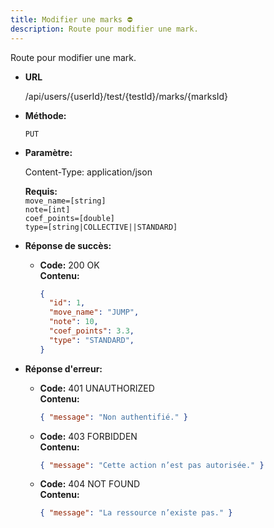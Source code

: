 ```yaml
---
title: Modifier une marks ⛔
description: Route pour modifier une mark.
---
```


Route pour modifier une mark.

- **URL**

    /api/users/{userId}/test/{testId}/marks/{marksId}

- **Méthode:**

    `PUT`

- **Paramètre:**

    Content-Type: application/json

    **Requis:**<br>
    `move_name=[string]`<br>
    `note=[int]`<br>
    `coef_points=[double]`<br>
    `type=[string|COLLECTIVE||STANDARD]`<br>

- **Réponse de succès:**

    - **Code:** 200 OK <br>
      **Contenu:** <br>
      ```json
      {
        "id": 1,
        "move_name": "JUMP",
        "note": 10,
        "coef_points": 3.3,
        "type": "STANDARD",
      }
      ```

- **Réponse d'erreur:**

  - **Code:** 401 UNAUTHORIZED <br />
    **Contenu:** 
    ```json
    { "message": "Non authentifié." }
    ```

  - **Code:** 403 FORBIDDEN <br />
    **Contenu:** 
    ```json
    { "message": "Cette action n’est pas autorisée." }
    ```

  - **Code:** 404 NOT FOUND <br />
    **Contenu:** 
    ```json
    { "message": "La ressource n’existe pas." }
    ```